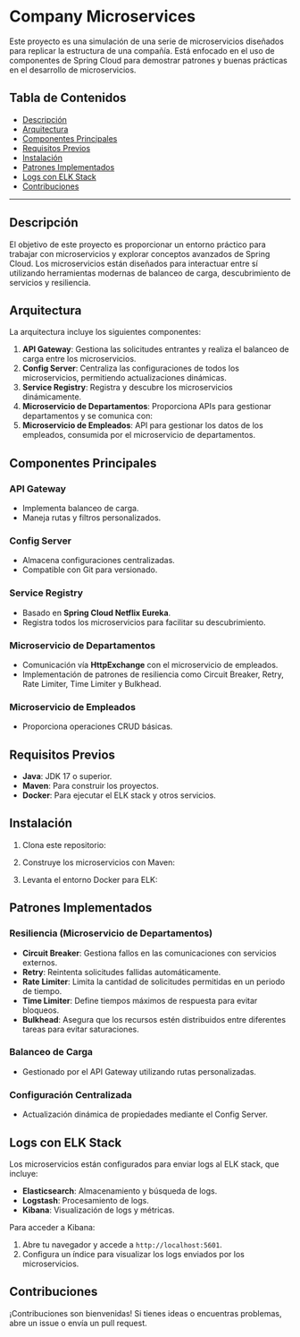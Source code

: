 # Company Microservices

Este proyecto es una simulación de una serie de microservicios diseñados para replicar la estructura de una compañía. Está enfocado en el uso de componentes de Spring Cloud para demostrar patrones y buenas prácticas en el desarrollo de microservicios.

## Tabla de Contenidos

- [Descripción](#descripción)
- [Arquitectura](#arquitectura)
- [Componentes Principales](#componentes-principales)
- [Requisitos Previos](#requisitos-previos)
- [Instalación](#instalación)
- [Patrones Implementados](#patrones-implementados)
- [Logs con ELK Stack](#logs-con-elk-stack)
- [Contribuciones](#contribuciones)

---

## Descripción

El objetivo de este proyecto es proporcionar un entorno práctico para trabajar con microservicios y explorar conceptos avanzados de Spring Cloud. Los microservicios están diseñados para interactuar entre sí utilizando herramientas modernas de balanceo de carga, descubrimiento de servicios y resiliencia.

## Arquitectura

La arquitectura incluye los siguientes componentes:

1. **API Gateway**: Gestiona las solicitudes entrantes y realiza el balanceo de carga entre los microservicios.
2. **Config Server**: Centraliza las configuraciones de todos los microservicios, permitiendo actualizaciones dinámicas.
3. **Service Registry**: Registra y descubre los microservicios dinámicamente.
4. **Microservicio de Departamentos**: Proporciona APIs para gestionar departamentos y se comunica con:
5. **Microservicio de Empleados**: API para gestionar los datos de los empleados, consumida por el microservicio de departamentos.

## Componentes Principales

### API Gateway
- Implementa balanceo de carga.
- Maneja rutas y filtros personalizados.

### Config Server
- Almacena configuraciones centralizadas.
- Compatible con Git para versionado.

### Service Registry
- Basado en **Spring Cloud Netflix Eureka**.
- Registra todos los microservicios para facilitar su descubrimiento.

### Microservicio de Departamentos
- Comunicación vía **HttpExchange** con el microservicio de empleados.
- Implementación de patrones de resiliencia como Circuit Breaker, Retry, Rate Limiter, Time Limiter y Bulkhead.

### Microservicio de Empleados
- Proporciona operaciones CRUD básicas.

## Requisitos Previos

- **Java**: JDK 17 o superior.
- **Maven**: Para construir los proyectos.
- **Docker**: Para ejecutar el ELK stack y otros servicios.

## Instalación

1. Clona este repositorio:

2. Construye los microservicios con Maven:

3. Levanta el entorno Docker para ELK:

## Patrones Implementados

### Resiliencia (Microservicio de Departamentos)

- **Circuit Breaker**: Gestiona fallos en las comunicaciones con servicios externos.
- **Retry**: Reintenta solicitudes fallidas automáticamente.
- **Rate Limiter**: Limita la cantidad de solicitudes permitidas en un periodo de tiempo.
- **Time Limiter**: Define tiempos máximos de respuesta para evitar bloqueos.
- **Bulkhead**: Asegura que los recursos estén distribuidos entre diferentes tareas para evitar saturaciones.

### Balanceo de Carga
- Gestionado por el API Gateway utilizando rutas personalizadas.

### Configuración Centralizada
- Actualización dinámica de propiedades mediante el Config Server.

## Logs con ELK Stack

Los microservicios están configurados para enviar logs al ELK stack, que incluye:

- **Elasticsearch**: Almacenamiento y búsqueda de logs.
- **Logstash**: Procesamiento de logs.
- **Kibana**: Visualización de logs y métricas.

Para acceder a Kibana:
1. Abre tu navegador y accede a `http://localhost:5601`.
2. Configura un índice para visualizar los logs enviados por los microservicios.

## Contribuciones

¡Contribuciones son bienvenidas! Si tienes ideas o encuentras problemas, abre un issue o envía un pull request.